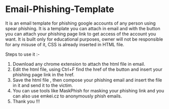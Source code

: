 # Email-Phishing-Template
It is an email template for phishing google accounts of any person using spear phishing. It is a template you can attach in email and with the button you can attach your phishing page link to get access of the account you want. It is built only for educational purposes, owner will not be responsible for any misuse of it, CSS is already inserted in HTML file.

Steps to use it :- 
1) Download any chrome extension to attach the html file in email.
2) Edit the html file, using Ctrl+F find the href of the button and insert your phishing page link in the href.
3) Save the html file , then compose your phishing email and insert the file in it and send it to the victim.
4) You can use tools like MaskPhish for masking your phishing link and you can also use emkei.cz to anonymously phish emails.
5) Thank you !!!
